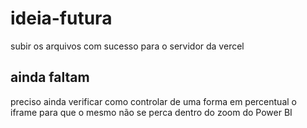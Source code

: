 # ideia-futura

subir os arquivos com sucesso para o servidor da vercel

## ainda faltam 
preciso ainda verificar como controlar de uma forma em percentual o iframe para que o mesmo não se perca dentro do zoom do Power BI